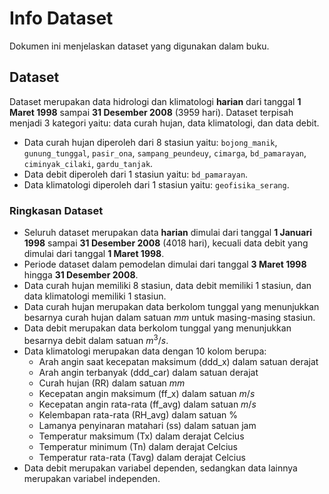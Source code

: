 # Info Dataset

Dokumen ini menjelaskan dataset yang digunakan dalam buku.

## Dataset

Dataset merupakan data hidrologi dan klimatologi __harian__ dari tanggal __1 Maret 1998__ sampai __31 Desember 2008__ (3959 hari). Dataset terpisah menjadi 3 kategori yaitu: data curah hujan, data klimatologi, dan data debit.

- Data curah hujan diperoleh dari 8 stasiun yaitu: `bojong_manik`, `gunung_tunggal`, `pasir_ona`, `sampang_peundeuy`, `cimarga`, `bd_pamarayan`, `ciminyak_cilaki`, `gardu_tanjak`.
- Data debit diperoleh dari 1 stasiun yaitu: `bd_pamarayan`.
- Data klimatologi diperoleh dari 1 stasiun yaitu: `geofisika_serang`.

### Ringkasan Dataset

- Seluruh dataset merupakan data __harian__ dimulai dari tanggal __1 Januari 1998__ sampai __31 Desember 2008__ (4018 hari), kecuali data debit yang dimulai dari tanggal __1 Maret 1998__.
- Periode dataset dalam pemodelan dimulai dari tanggal __3 Maret 1998__ hingga __31 Desember 2008__.
- Data curah hujan memiliki 8 stasiun, data debit memiliki 1 stasiun, dan data klimatologi memiliki 1 stasiun. 
- Data curah hujan merupakan data berkolom tunggal yang menunjukkan besarnya curah hujan dalam satuan $mm$ untuk masing-masing stasiun.
- Data debit merupakan data berkolom tunggal yang menunjukkan besarnya debit dalam satuan $m^3/s$.
- Data klimatologi merupakan data dengan 10 kolom berupa:
  - Arah angin saat kecepatan maksimum (ddd_x) dalam satuan derajat
  - Arah angin terbanyak (ddd_car) dalam satuan derajat
  - Curah hujan (RR) dalam satuan $mm$
  - Kecepatan angin maksimum (ff_x) dalam satuan $m/s$
  - Kecepatan angin rata-rata (ff_avg) dalam satuan $m/s$
  - Kelembapan rata-rata (RH_avg) dalam satuan %
  - Lamanya penyinaran matahari (ss) dalam satuan jam
  - Temperatur maksimum (Tx) dalam derajat Celcius
  - Temperatur minimum (Tn) dalam derajat Celcius
  - Temperatur rata-rata (Tavg) dalam derajat Celcius
- Data debit merupakan variabel dependen, sedangkan data lainnya merupakan variabel independen.